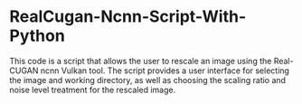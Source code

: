 # RealCugan-Ncnn-Script-With-Python
This code is a script that allows the user to rescale an image using the Real-CUGAN ncnn Vulkan tool. The script provides a user interface for selecting the image and working directory, as well as choosing the scaling ratio and noise level treatment for the rescaled image.
